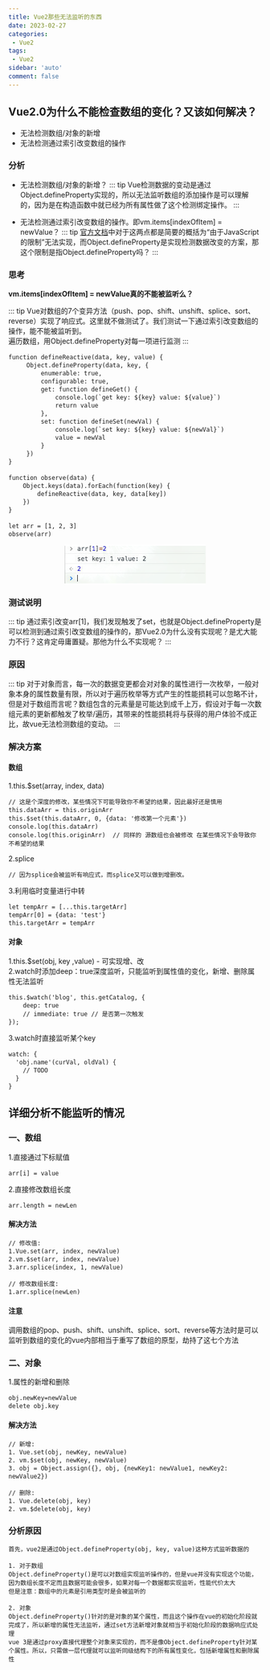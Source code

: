 ```yaml
---
title: Vue2那些无法监听的东西
date: 2023-02-27
categories: 
 - Vue2
tags: 
 - Vue2
sidebar: 'auto'
comment: false
---
```


## Vue2.0为什么不能检查数组的变化？又该如何解决？

- 无法检测数组/对象的新增
- 无法检测通过索引改变数组的操作

### 分析

- 无法检测数组/对象的新增？
::: tip
Vue检测数据的变动是通过Object.defineProperty实现的，所以无法监听数组的添加操作是可以理解的，因为是在构造函数中就已经为所有属性做了这个检测绑定操作。
:::

- 无法检测通过索引改变数组的操作。即vm.items[indexOfItem] = newValue？
::: tip
[官方文档](https://v2.cn.vuejs.org/v2/guide/list.html#%E6%B3%A8%E6%84%8F%E4%BA%8B%E9%A1%B9)中对于这两点都是简要的概括为“由于JavaScript的限制”无法实现，而Object.defineProperty是实现检测数据改变的方案，那这个限制是指Object.defineProperty吗？
:::

### 思考

**vm.items[indexOfItem] = newValue真的不能被监听么？**

::: tip
Vue对数组的7个变异方法（push、pop、shift、unshift、splice、sort、reverse）实现了响应式。这里就不做测试了。我们测试一下通过索引改变数组的操作，能不能被监听到。<br>
遍历数组，用Object.defineProperty对每一项进行监测
:::

```JS
function defineReactive(data, key, value) {
	 Object.defineProperty(data, key, {
		 enumerable: true,
		 configurable: true,
		 get: function defineGet() {
			 console.log(`get key: ${key} value: ${value}`)
			 return value
		 },
		 set: function defineSet(newVal) {
			 console.log(`set key: ${key} value: ${newVal}`)
			 value = newVal
		 }
	 })
}
 
function observe(data) {
	Object.keys(data).forEach(function(key) {
		defineReactive(data, key, data[key])
	})
}
 
let arr = [1, 2, 3]
observe(arr)
```

<img src="../../assets/image/vue2/listAndObj.png" alt="" style='display: block;margin: 0 auto'>

### 测试说明

::: tip
通过索引改变arr[1]，我们发现触发了set，也就是Object.defineProperty是可以检测到通过索引改变数组的操作的，那Vue2.0为什么没有实现呢？是尤大能力不行？这肯定毋庸置疑。那他为什么不实现呢？
:::

### 原因

::: tip
对于对象而言，每一次的数据变更都会对对象的属性进行一次枚举，一般对象本身的属性数量有限，所以对于遍历枚举等方式产生的性能损耗可以忽略不计，但是对于数组而言呢？数组包含的元素量是可能达到成千上万，假设对于每一次数组元素的更新都触发了枚举/遍历，其带来的性能损耗将与获得的用户体验不成正比，故vue无法检测数组的变动。
:::

### 解决方案

#### 数组

1.this.$set(array, index, data)

```JS
// 这是个深度的修改，某些情况下可能导致你不希望的结果，因此最好还是慎用
this.dataArr = this.originArr
this.$set(this.dataArr, 0, {data: '修改第一个元素'})
console.log(this.dataArr)        
console.log(this.originArr)  // 同样的 源数组也会被修改 在某些情况下会导致你不希望的结果 
```

2.splice

```JS
// 因为splice会被监听有响应式，而splice又可以做到增删改。
```

3.利用临时变量进行中转

```JS
let tempArr = [...this.targetArr]
tempArr[0] = {data: 'test'}
this.targetArr = tempArr
```

#### 对象

1.this.$set(obj, key ,value) - 可实现增、改<br>
2.watch时添加deep：true深度监听，只能监听到属性值的变化，新增、删除属性无法监听

```JS
this.$watch('blog', this.getCatalog, {
    deep: true
    // immediate: true // 是否第一次触发
});
```

3.watch时直接监听某个key

```JS
watch: {
  'obj.name'(curVal, oldVal) {
    // TODO
  }
}
```

## 详细分析不能监听的情况

### 一、数组

1.直接通过下标赋值  

```JS
arr[i] = value
```

2.直接修改数组长度 

```JS
arr.length = newLen
```

#### 解决方法

```JS
// 修改值:
1.Vue.set(arr, index, newValue)
2.vm.$set(arr, index, newValue)
3.arr.splice(index, 1, newValue)

// 修改数组长度:
1.arr.splice(newLen)
```

#### 注意

调用数组的pop、push、shift、unshift、splice、sort、reverse等方法时是可以监听到数组的变化的vue内部相当于重写了数组的原型，劫持了这七个方法

### 二、对象

1.属性的新增和删除

```JS
obj.newKey=newValue
delete obj.key
```

#### 解决方法

```JS
// 新增:
1. Vue.set(obj, newKey, newValue)
2. vm.$set(obj, newKey, newValue)
3. obj = Object.assign({}, obj, {newKey1: newValue1, newKey2: newValue2})

// 删除:
1. Vue.delete(obj, key)
2. vm.$delete(obj, key)
```

### 分析原因

    首先，vue2是通过Object.defineProperty(obj, key, value)这种方式监听数据的

    1. 对于数组
    Object.defineProperty()是可以对数组实现监听操作的，但是vue并没有实现这个功能，因为数组长度不定而且数据可能会很多，如果对每一个数据都实现监听，性能代价太大
    但是注意：数组中的元素是引用类型时是会被监听的

    2. 对象
    Object.defineProperty()针对的是对象的某个属性，而且这个操作在vue的初始化阶段就完成了，所以新增的属性无法监听，通过set方法新增对象就相当于初始化阶段的数据响应式处理
    vue 3是通过proxy直接代理整个对象来实现的，而不是像Object.defineProperty针对某个属性。所以，只需做一层代理就可以监听同级结构下的所有属性变化，包括新增属性和删除属性